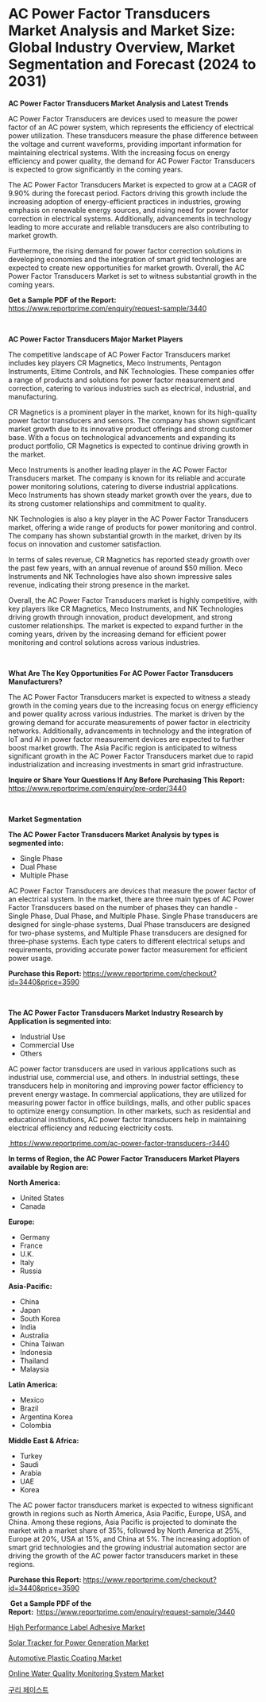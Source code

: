 <p><h1>AC Power Factor Transducers Market Analysis and Market Size: Global Industry Overview, Market Segmentation and Forecast (2024 to 2031)</h1></p><p><strong>AC Power Factor Transducers Market Analysis and Latest Trends</strong></p>
<p><p>AC Power Factor Transducers are devices used to measure the power factor of an AC power system, which represents the efficiency of electrical power utilization. These transducers measure the phase difference between the voltage and current waveforms, providing important information for maintaining electrical systems. With the increasing focus on energy efficiency and power quality, the demand for AC Power Factor Transducers is expected to grow significantly in the coming years.</p><p>The AC Power Factor Transducers Market is expected to grow at a CAGR of 9.90% during the forecast period. Factors driving this growth include the increasing adoption of energy-efficient practices in industries, growing emphasis on renewable energy sources, and rising need for power factor correction in electrical systems. Additionally, advancements in technology leading to more accurate and reliable transducers are also contributing to market growth.</p><p>Furthermore, the rising demand for power factor correction solutions in developing economies and the integration of smart grid technologies are expected to create new opportunities for market growth. Overall, the AC Power Factor Transducers Market is set to witness substantial growth in the coming years.</p></p>
<p><strong>Get a Sample PDF of the Report:&nbsp;</strong> <a href="https://www.reportprime.com/enquiry/request-sample/3440">https://www.reportprime.com/enquiry/request-sample/3440</a></p>
<p>&nbsp;</p>
<p><strong>AC Power Factor Transducers Major Market Players</strong></p>
<p><p>The competitive landscape of AC Power Factor Transducers market includes key players CR Magnetics, Meco Instruments, Pentagon Instruments, Eltime Controls, and NK Technologies. These companies offer a range of products and solutions for power factor measurement and correction, catering to various industries such as electrical, industrial, and manufacturing.</p><p>CR Magnetics is a prominent player in the market, known for its high-quality power factor transducers and sensors. The company has shown significant market growth due to its innovative product offerings and strong customer base. With a focus on technological advancements and expanding its product portfolio, CR Magnetics is expected to continue driving growth in the market.</p><p>Meco Instruments is another leading player in the AC Power Factor Transducers market. The company is known for its reliable and accurate power monitoring solutions, catering to diverse industrial applications. Meco Instruments has shown steady market growth over the years, due to its strong customer relationships and commitment to quality.</p><p>NK Technologies is also a key player in the AC Power Factor Transducers market, offering a wide range of products for power monitoring and control. The company has shown substantial growth in the market, driven by its focus on innovation and customer satisfaction.</p><p>In terms of sales revenue, CR Magnetics has reported steady growth over the past few years, with an annual revenue of around $50 million. Meco Instruments and NK Technologies have also shown impressive sales revenue, indicating their strong presence in the market.</p><p>Overall, the AC Power Factor Transducers market is highly competitive, with key players like CR Magnetics, Meco Instruments, and NK Technologies driving growth through innovation, product development, and strong customer relationships. The market is expected to expand further in the coming years, driven by the increasing demand for efficient power monitoring and control solutions across various industries.</p></p>
<p>&nbsp;</p>
<p><strong>What Are The Key Opportunities For AC Power Factor Transducers Manufacturers?</strong></p>
<p><p>The AC Power Factor Transducers market is expected to witness a steady growth in the coming years due to the increasing focus on energy efficiency and power quality across various industries. The market is driven by the growing demand for accurate measurements of power factor in electricity networks. Additionally, advancements in technology and the integration of IoT and AI in power factor measurement devices are expected to further boost market growth. The Asia Pacific region is anticipated to witness significant growth in the AC Power Factor Transducers market due to rapid industrialization and increasing investments in smart grid infrastructure.</p></p>
<p><strong>Inquire or Share Your Questions If Any Before Purchasing This Report:</strong> <a href="https://www.reportprime.com/enquiry/pre-order/3440">https://www.reportprime.com/enquiry/pre-order/3440</a></p>
<p>&nbsp;</p>
<p><strong>Market Segmentation</strong></p>
<p><strong>The AC Power Factor Transducers Market Analysis by types is segmented into:</strong></p>
<p><ul><li>Single Phase</li><li>Dual Phase</li><li>Multiple Phase</li></ul></p>
<p><p>AC Power Factor Transducers are devices that measure the power factor of an electrical system. In the market, there are three main types of AC Power Factor Transducers based on the number of phases they can handle - Single Phase, Dual Phase, and Multiple Phase. Single Phase transducers are designed for single-phase systems, Dual Phase transducers are designed for two-phase systems, and Multiple Phase transducers are designed for three-phase systems. Each type caters to different electrical setups and requirements, providing accurate power factor measurement for efficient power usage.</p></p>
<p><strong>Purchase this Report:&nbsp;</strong><a href="https://www.reportprime.com/checkout?id=3440&price=3590">https://www.reportprime.com/checkout?id=3440&price=3590</a></p>
<p>&nbsp;</p>
<p><strong>The AC Power Factor Transducers Market Industry Research by Application is segmented into:</strong></p>
<p><ul><li>Industrial Use</li><li>Commercial Use</li><li>Others</li></ul></p>
<p><p>AC power factor transducers are used in various applications such as industrial use, commercial use, and others. In industrial settings, these transducers help in monitoring and improving power factor efficiency to prevent energy wastage. In commercial applications, they are utilized for measuring power factor in office buildings, malls, and other public spaces to optimize energy consumption. In other markets, such as residential and educational institutions, AC power factor transducers help in maintaining electrical efficiency and reducing electricity costs.</p></p>
<p><a href="https://www.reportprime.com/ac-power-factor-transducers-r3440">&nbsp;https://www.reportprime.com/ac-power-factor-transducers-r3440</a></p>
<p><strong>In terms of Region, the AC Power Factor Transducers Market Players available by Region are:</strong></p>
<p>
    <p> <strong> North America: </strong>
        <ul>
            <li>United States</li>
            <li>Canada</li>
        </ul>
        </p> 
    <p> <strong> Europe: </strong>
        <ul>
            <li>Germany</li>
            <li>France</li>
            <li>U.K.</li>
            <li>Italy</li>
            <li>Russia</li>
        </ul>
        </p> 
    <p> <strong> Asia-Pacific: </strong>
        <ul>
            <li>China</li>
            <li>Japan</li>
            <li>South Korea</li>
            <li>India</li>
            <li>Australia</li>
            <li>China Taiwan</li>
            <li>Indonesia</li>
            <li>Thailand</li>
            <li>Malaysia</li>
        </ul>
        </p> 
    <p> <strong> Latin America: </strong>
        <ul>
            <li>Mexico</li>
            <li>Brazil</li>
            <li>Argentina Korea</li>
            <li>Colombia</li>
        </ul>
        </p> 
    <p> <strong> Middle East & Africa: </strong>
        <ul>
            <li>Turkey</li>
            <li>Saudi</li>
            <li>Arabia</li>
            <li>UAE</li>
            <li>Korea</li>
        </ul>
    </p>
    </p>
<p><p>The AC power factor transducers market is expected to witness significant growth in regions such as North America, Asia Pacific, Europe, USA, and China. Among these regions, Asia Pacific is projected to dominate the market with a market share of 35%, followed by North America at 25%, Europe at 20%, USA at 15%, and China at 5%. The increasing adoption of smart grid technologies and the growing industrial automation sector are driving the growth of the AC power factor transducers market in these regions.</p></p>
<p><strong>Purchase this Report: </strong><a href="https://www.reportprime.com/checkout?id=3440&price=3590">https://www.reportprime.com/checkout?id=3440&price=3590</a></p>
<p>&nbsp;<strong>Get a Sample PDF of the Report:&nbsp;&nbsp;</strong><a href="https://www.reportprime.com/enquiry/request-sample/3440">https://www.reportprime.com/enquiry/request-sample/3440</a></p>
<p><strong></strong></p>
<p><p><a href="https://www.linkedin.com/pulse/global-high-performance-label-adhesive-market-analysis-f6wmf">High Performance Label Adhesive Market</a></p><p><a href="https://medium.com/@richardline778/global-solar-tracker-for-power-generation-market-exploring-market-share-market-trends-and-future-f6ce726e4951">Solar Tracker for Power Generation Market</a></p><p><a href="https://www.linkedin.com/pulse/global-automotive-plastic-coating-market-size-share-analysis-jmubc">Automotive Plastic Coating Market</a></p><p><a href="https://issuu.com/reportprime-2/docs/online-water-quality-monitoring-system-market-size">Online Water Quality Monitoring System Market</a></p><p><a href="https://github.com/mpodehpw07370073/Market-Research-Report-List-3/blob/main/727157639633.md">구리 페이스트</a></p></p>